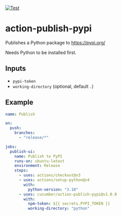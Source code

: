 [![Test](https://github.com/cucumber/action-publish-pypi/actions/workflows/test.yaml/badge.svg)](https://github.com/cucumber/action-publish-pypi/actions/workflows/test.yaml)

# action-publish-pypi

Publishes a Python package to https://pypi.org/

Needs Python to be installed first.

## Inputs

* `pypi-token`
* `working-directory` (optional, default `.`)

## Example

```yaml
name: Publish

on:
  push:
    branches:
      - "release/*"

jobs:
  publish-ui:
    name: Publish to PyPI
    runs-on: ubuntu-latest
    environment: Release
    steps:
      - uses: actions/checkout@v3
      - uses: actions/setup-python@v4
        with:
          python-version: "3.10"
      - uses: cucumber/action-publish-pypi@v1.0.0
        with:
          npm-token: ${{ secrets.PYPI_TOKEN }}
          working-directory: "python"
```
